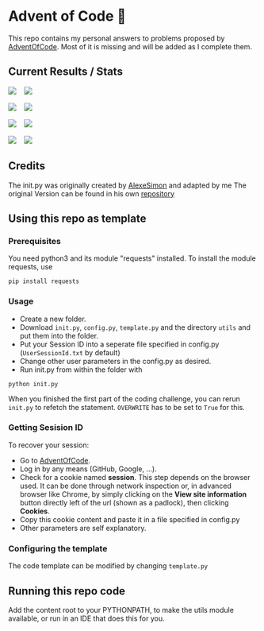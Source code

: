 # Advent of Code 🎄

This repo contains my personal answers to problems proposed by [AdventOfCode](https://adventofcode.com/).
Most of it is missing and will be added as I complete them.

## Current Results / Stats

![](https://img.shields.io/badge/2021%20total%20stars%20⭐-39-yellow)
&nbsp;&nbsp;
![](https://img.shields.io/badge/2021%20days%20completed-19-red)

![](https://img.shields.io/badge/2022%20total%20stars%20⭐-48-yellow)
&nbsp;&nbsp;
![](https://img.shields.io/badge/2022%20days%20completed-23-red)

![](https://img.shields.io/badge/2023%20total%20stars%20⭐-47-yellow)
&nbsp;&nbsp;
![](https://img.shields.io/badge/2023%20days%20completed-22-red)

![](https://img.shields.io/badge/2024%20total%20stars%20⭐-24-yellow)
&nbsp;&nbsp;
![](https://img.shields.io/badge/2024%20days%20completed-12-red)

## Credits

The init.py was originally created by [AlexeSimon](https://github.com/AlexeSimon) and adapted by me
The original Version can be found in his own [repository](https://github.com/AlexeSimon/adventofcode)

## Using this repo as template

### Prerequisites

You need python3 and its module "requests" installed.
To install the module requests, use

```shell
pip install requests
```

### Usage

* Create a new folder.
* Download `init.py`, `config.py`, `template.py` and the directory `utils` and put them into the folder.
* Put your Session ID into a seperate file specified in config.py (`UserSessionId.txt` by default)
* Change other user parameters in the config.py as desired.
* Run init.py from within the folder with

```shell
python init.py
```

When you finished the first part of the coding challenge, you can rerun `init.py` to refetch the statement.
`OVERWRITE` has to be set to `True` for this.

### Getting Sesision ID

To recover your session:

* Go to [AdventOfCode](https://adventofcode.com/).
* Log in by any means (GitHub, Google, ...).
* Check for a cookie named **session**. This step depends on the browser used. It can be done through network inspection
  or, in advanced browser like Chrome, by simply clicking on the **View site information** button directly left of the
  url (shown as a padlock), then clicking **Cookies**.
* Copy this cookie content and paste it in a file specified in config.py
* Other parameters are self explanatory.

### Configuring the template

The code template can be modified by changing `template.py`

## Running this repo code
Add the content root to your PYTHONPATH, to make the utils module available, or run in an IDE that does this for you.
